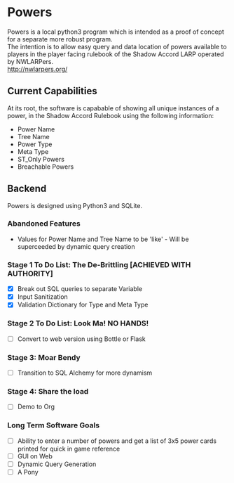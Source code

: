 # Powers
Powers is a local python3 program which is intended as a proof of concept for a separate more robust program.<br>
The intention is to allow easy query and data location of powers available to players in the player facing rulebook of the Shadow Accord LARP operated by NWLARPers.<br>
http://nwlarpers.org/

## Current Capabilities
At its root, the software is capabable of showing all unique instances of a power, in the Shadow Accord Rulebook using the following information:
* Power Name
* Tree Name
* Power Type
* Meta Type
* ST_Only Powers
* Breachable Powers

## Backend
Powers is designed using Python3 and SQLite.  

### Abandoned Features
* Values for Power Name and Tree Name to be 'like' - Will be superceeded by dynamic query creation

### Stage 1 To Do List: The De-Brittling  [ACHIEVED WITH AUTHORITY]
* [X] Break out SQL queries to separate Variable
* [X] Input Sanitization
* [X] Validation Dictionary for Type and Meta Type

### Stage 2 To Do List: Look Ma! NO HANDS!
* [ ] Convert to web version using Bottle or Flask

### Stage 3: Moar Bendy
* [ ] Transition to SQL Alchemy for more dynamism

### Stage 4: Share the load
* [ ] Demo to Org

### Long Term Software Goals
* [ ] Ability to enter a number of powers and get a list of 3x5 power cards printed for quick in game reference
* [ ] GUI on Web
* [ ] Dynamic Query Generation
* [ ] A Pony
